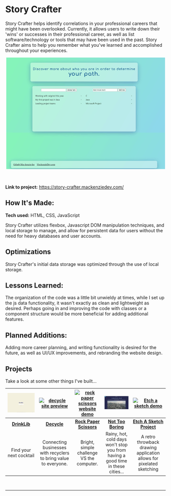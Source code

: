 # Story Crafter
Story Crafter helps identify correlations in your professional careers that might have been overlooked. Currently, it allows users to write down their 'wins' or successes in their professional career, as well as list software/technology or tools that may have been used in the past. Story Crafter aims to help you remember what you've learned and accomplished throughout your experiences.



<p align="center">
<img src="https://github.com/mac-kenzie-lee/storyCrafter/blob/main/storyCrafterGif2.gif?raw=true" alt="Screenshot gif for story crafter"></p>
<br>

**Link to project:** https://story-crafter.mackenziedev.com/



## How It's Made:

**Tech used:** HTML, CSS, JavaScript 

Story Crafter utilizes flexbox, Javascript DOM manipulation techniques, and local storage to manage, and allow for persistent data for users without the need for heavy databases and user accounts. 

## Optimizations

Story Crafter's initial data storage was optimized through the use of local storage. 

## Lessons Learned:

The organization of the code was a little bit unwieldy at times, while I set up the js data functionality, it wasn't exactly as clean and lightweight as desired. Perhaps going in and improving the code with classes or a component structure would be more beneficial for adding additional features. 

## Planned Additions: 

Adding more career planning, and writing functionality is desired for the future, as well as UI/UX improvements, and rebranding the website design.



## Projects

Take a look at some other things I've built...
<br>

| <a href="https://github.com/mac-kenzie-lee/drinkLib"><img src="https://github.com/mac-kenzie-lee/drinkLib/blob/master/large-small-dlib.gif?raw=true" alt="small mobile gif of drink lib"></a>  | <a href="https://decycle-app.herokuapp.com/"><img src="https://mackenziedev.com/decycle2.gif" alt="decycle site preview"></a> | <a href="https://github.com/mac-kenzie-lee/rockPaperScissorsGame"><img src="https://github.com/mac-kenzie-lee/rockPaperScissorsGame/blob/main/rps.gif?raw=true" alt="rock paper scissors website demo"> </a>| <a href="https://github.com/mac-kenzie-lee/not-too-boring/"><img src="https://github.com/mac-kenzie-lee/not-too-boring/blob/main/nottooboring.gif?raw=true" alt="Not Too Boring website demonstration"></a> | <a href="https://github.com/mac-kenzie-lee/etch-a-sketch-project"><img src="https://github.com/mac-kenzie-lee/etch-a-sketch-project/blob/main/etchasketch.gif?raw=true" alt="Etch a sketch demo"></a> |
| :---:   | :---:   | :---: | :---: | :---: |
| **[DrinkLib](https://github.com/mac-kenzie-lee/drinkLib)**  | **[Decycle](https://decycle-app.herokuapp.com/)** | **[Rock Paper Scissors](https://github.com/mac-kenzie-lee/rockPaperScissorsGame)** | **[Not Too Boring](https://github.com/mac-kenzie-lee/not-too-boring/)**  | **[Etch A Sketch Project](https://github.com/mac-kenzie-lee/etch-a-sketch-project)** |
|  Find your next cocktail | Connecting businesses with recyclers to bring value to everyone. | Bright, simple challenge VS the computer. | Rainy, hot, cold days won't stop you from having a good time in these cities... | A retro throwback drawing application allows for pixelated sketching |
<br>
<hr>

